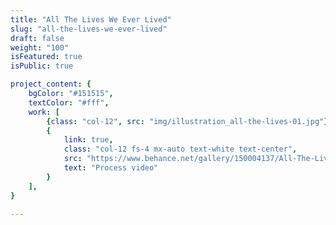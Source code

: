```yaml
---
title: "All The Lives We Ever Lived"
slug: "all-the-lives-we-ever-lived"
draft: false
weight: "100"
isFeatured: true
isPublic: true

project_content: {
	bgColor: "#151515",
	textColor: "#fff",
	work: [ 
		{class: "col-12", src: "img/illustration_all-the-lives-01.jpg"},
		{
			link: true,
			class: "col-12 fs-4 mx-auto text-white text-center",
			src: "https://www.behance.net/gallery/150004137/All-The-Lives-We-Ever-Lived",
			text: "Process video"
		}
	],
}

---
```

